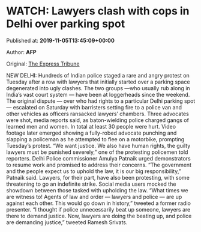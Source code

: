 
# WATCH: Lawyers clash with cops in Delhi over parking spot

Published at: **2019-11-05T13:45:09+00:00**

Author: **AFP**

Original: [The Express Tribune](https://tribune.com.pk/story/2094116/3-watch-lawyers-clash-cops-delhi-parking-spot/)

NEW DELHI: Hundreds of Indian police staged a rare and angry protest on Tuesday after a row with lawyers that initially started over a parking space degenerated into ugly clashes.
The two groups —who usually rub along in India’s vast court system — have been at loggerheads since the weekend.
The original dispute — over who had rights to a particular Delhi parking spot — escalated on Saturday with barristers setting fire to a police van and other vehicles as officers ransacked lawyers’ chambers.
Three advocates were shot, media reports said, as baton-wielding police charged gangs of learned men and women. In total at least 30 people were hurt.
Video footage later emerged showing a fully-robed advocate punching and slapping a policeman as he attempted to flee on a motorbike, prompting Tuesday’s protest.
“We want justice. We also have human rights, the guilty lawyers must be punished severely,” one of the protesting policemen told reporters.
Delhi Police commissioner Amulya Patnaik urged demonstrators to resume work and promised to address their concerns.
“The government and the people expect us to uphold the law, it is our big responsibility,” Patnaik said.
Lawyers, for their part, have also been protesting, with some threatening to go an indefinite strike.
Social media users mocked the showdown between those tasked with upholding the law.
“What times we are witness to! Agents of law and order — lawyers and police — are up against each other. This would go down in history,” tweeted a former radio presenter.
“I thought if police unnecessarily beat up someone, lawyers are there to demand justice. Now, lawyers are doing the beating up, and police are demanding justice,” tweeted Ramesh Srivats.
